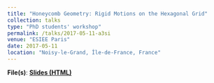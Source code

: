 ```yaml
---
title: "Honeycomb Geometry: Rigid Motions on the Hexagonal Grid"
collection: talks
type: "PhD students' workshop"
permalink: /talks/2017-05-11-a3si 
venue: "ESIEE Paris"
date: 2017-05-11
location: "Noisy-le-Grand, Île-de-France, France"
---
```

**File(s)**: [**Slides (HTML)**](http://slides.com/kacperpluta/hexdgci17#/)

